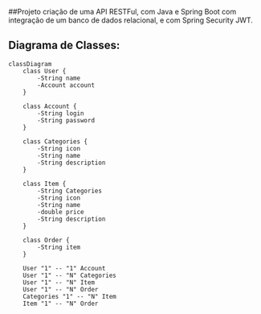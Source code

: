 ##Projeto criação de uma API RESTFul, com Java e Spring Boot com integração de um banco de dados relacional, e com Spring Security JWT.

## Diagrama de Classes:

```mermaid
classDiagram
    class User {
        -String name
        -Account account
    }
    
    class Account {
        -String login
        -String password
    }
    
    class Categories {
        -String icon
        -String name
        -String description
    }
    
    class Item {
        -String Categories
        -String icon
        -String name
        -double price
        -String description
    }
    
    class Order {
        -String item
    }
    
    User "1" -- "1" Account
    User "1" -- "N" Categories
    User "1" -- "N" Item
    User "1" -- "N" Order
    Categories "1" -- "N" Item
    Item "1" -- "N" Order
